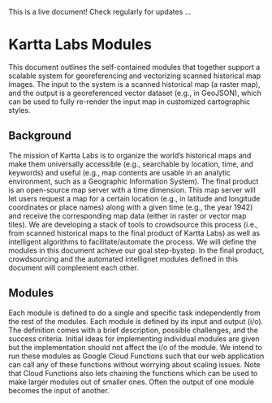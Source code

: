 This is a live document! Check regularly for updates ...

# Kartta Labs Modules
This document outlines the self-contained modules that together support a scalable system for
georeferencing and vectorizing scanned historical map images. The input to the system is a scanned
historical map (a raster map), and the output is a georeferenced vector dataset (e.g., in GeoJSON), which 
can be used to fully re-render the input map in customized cartographic styles.

## Background
The mission of Kartta Labs is to organize the world’s historical maps and make them universally accessible 
(e.g., searchable by location, time, and keywords) and useful (e.g., map contents are usable in an analytic 
environment, such as a Geographic Information System). The final product is an open-source map server with a 
time dimension. This map server will let users request a map for a certain location (e.g., in latitude and 
longitude coordinates or place names) along with a given time (e.g., the year 1942) and receive the 
corresponding map data (either in raster or vector map tiles). We are developing a stack of tools to 
crowdsource this process (i.e., from scanned historical maps to the final product of Kartta Labs) as well as 
intelligent algorithms to facilitate/automate the process. We will define the modules in this document achieve
our goal step-bystep. In the final product, crowdsourcing and the automated intellignet modules defined in this
document will complement each other.

## Modules
Each module is defined to do a single and specific task independently from the rest of the modules. Each 
module is defined by its input and output (i/o). The definition comes with a brief description, possible challenges,
and the success criteria. Initial ideas for implementing individual modules are given but the implementation should not
affect the i/o of the module. We intend to run these modules as Google Cloud Functions such that our web
application can call any of these functions without worrying about scaling issues. Note that Cloud Functions
also lets chaining the functions which can be used to make larger modules out of smaller ones. Often the
output of one module becomes the input of another.

